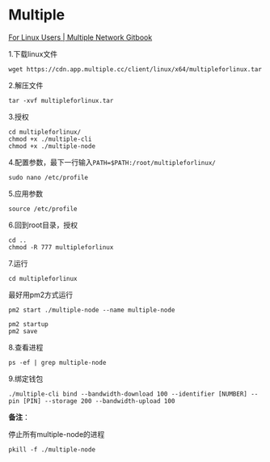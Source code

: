 # Multiple

[For Linux Users | Multiple Network Gitbook](https://multiple-network.gitbook.io/multiple-network-gitbook/multiple-node-participation-guide/for-linux-users)

1.下载linux文件

```
wget https://cdn.app.multiple.cc/client/linux/x64/multipleforlinux.tar
```

2.解压文件

```
tar -xvf multipleforlinux.tar
```

3.授权

```
cd multipleforlinux/
chmod +x ./multiple-cli
chmod +x ./multiple-node
```

4.配置参数，最下一行输入`PATH=$PATH:/root/multipleforlinux/`

```
sudo nano /etc/profile
```

5.应用参数

```
source /etc/profile
```

6.回到root目录，授权

```
cd ..
chmod -R 777 multipleforlinux
```

7.运行

```
cd multipleforlinux
```

最好用pm2方式运行

```
pm2 start ./multiple-node --name multiple-node
```

```
pm2 startup
pm2 save
```


8.查看进程

```
ps -ef | grep multiple-node
```

9.绑定钱包

```
./multiple-cli bind --bandwidth-download 100 --identifier [NUMBER] --pin [PIN] --storage 200 --bandwidth-upload 100
```

**备注**：

停止所有multiple-node的进程

```
pkill -f ./multiple-node
```
